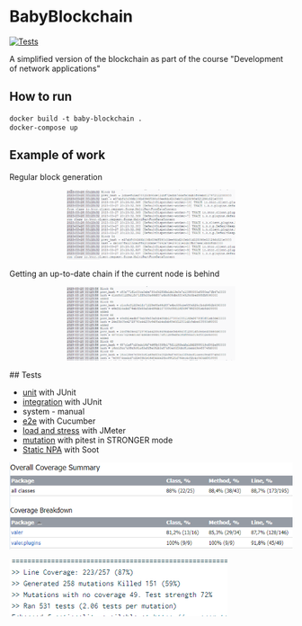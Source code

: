 # BabyBlockchain
[![Tests](https://github.com/kechinvv/BabyBlockchain/actions/workflows/test.yml/badge.svg?branch=master)](https://github.com/kechinvv/BabyBlockchain/actions/workflows/test.yml)

A simplified version of the blockchain as part of the course "Development of network applications"
## How to run
```
docker build -t baby-blockchain . 
docker-compose up 
```

## Example of work
Regular block generation
<p align="center">
<img src="def_gen.png" width="300">
</p>
Getting an up-to-date chain if the current node is behind
<p align="center">
<img src="minority_fix.png" width="300">
</p>
## Tests

- [unit](https://github.com/kechinvv/BabyBlockchain/tree/master/src/test/kotlin/valer/unit) with JUnit
- [integration](https://github.com/kechinvv/BabyBlockchain/tree/master/src/test/kotlin/valer/integration) with JUnit
- system - manual
- [e2e](https://github.com/kechinvv/BabyBlockchain/tree/master/src/test/kotlin/valer/e2e) with Cucumber
- [load and stress](https://github.com/kechinvv/BabyBlockchain/tree/master/JMeter) with JMeter
- [mutation](https://scans.gradle.com/s/kckhiidjm3sws) with pitest in STRONGER mode
- [Static NPA](https://github.com/kechinvv/BabyBlockchain/tree/master/src/test/kotlin/valer/sootnp) with Soot

![coverage](coverage.png)

![mutation](mutation.png)
